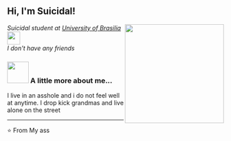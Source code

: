 
<h2> Hi, I'm Suicidal! </h2>
<img align='right' src="https://media.giphy.com/media/ieyl9zmCjO4b4t6qoY/giphy.gif" width="230">
<p><em>Suicidal student at <a href="http://www.unb.br">University of Brasilia</a> <img src="https://media.giphy.com/media/fYSnHlufseco8Fh93Z/giphy.gif" width="30"></br>
  I don't have any friends
</em></p>


### <img src="https://media.giphy.com/media/VgCDAzcKvsR6OM0uWg/giphy.gif" width="50"> A little more about me...  

I live in an asshole and i do not feel well at anytime. I drop kick grandmas and live alone on the street

---

⭐️ From My ass
